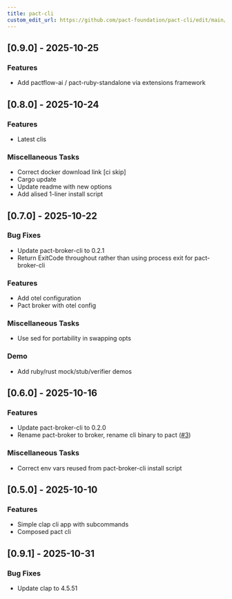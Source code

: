 ```yaml
---
title: pact-cli
custom_edit_url: https://github.com/pact-foundation/pact-cli/edit/main/CHANGELOG.md
---
```

<!-- This file has been synced from the pact-foundation/pact-cli repository. Please do not edit it directly. The URL of the source file can be found in the custom_edit_url value above -->

## [0.9.0] - 2025-10-25

### Features

- Add pactflow-ai / pact-ruby-standalone via extensions framework

## [0.8.0] - 2025-10-24

### Features

- Latest clis

### Miscellaneous Tasks

- Correct docker download link [ci skip]
- Cargo update
- Update readme with new options
- Add alised 1-liner install script

## [0.7.0] - 2025-10-22

### Bug Fixes

- Update pact-broker-cli to 0.2.1
- Return ExitCode throughout rather than using process exit for pact-broker-cli

### Features

- Add otel configuration
- Pact broker with otel config

### Miscellaneous Tasks

- Use sed for portability in swapping opts

### Demo

- Add ruby/rust mock/stub/verifier demos

## [0.6.0] - 2025-10-16

### Features

- Update pact-broker-cli to 0.2.0
- Rename pact-broker to broker, rename cli binary to pact ([#3](https://github.com/orhun/git-cliff/issues/3))

### Miscellaneous Tasks

- Correct env vars reused from pact-broker-cli install script

## [0.5.0] - 2025-10-10

### Features

- Simple clap cli app with subcommands
- Composed pact cli

<!-- generated by git-cliff -->
## [0.9.1] - 2025-10-31

### Bug Fixes

- Update clap to 4.5.51

<!-- generated by git-cliff -->
